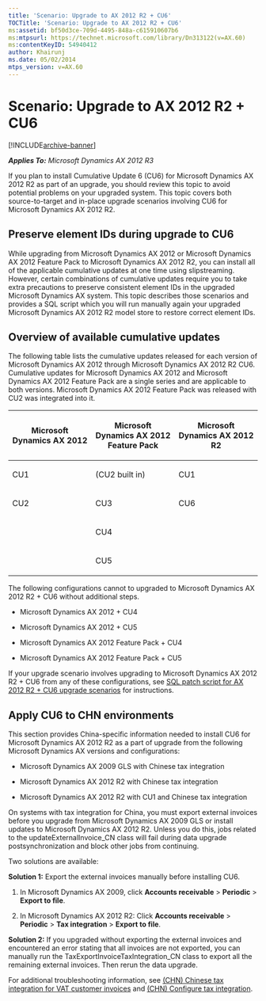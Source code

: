 ```yaml
---
title: 'Scenario: Upgrade to AX 2012 R2 + CU6'
TOCTitle: 'Scenario: Upgrade to AX 2012 R2 + CU6'
ms:assetid: bf50d3ce-709d-4495-848a-c615910607b6
ms:mtpsurl: https://technet.microsoft.com/library/Dn313122(v=AX.60)
ms:contentKeyID: 54940412
author: Khairunj
ms.date: 05/02/2014
mtps_version: v=AX.60
---
```


# Scenario: Upgrade to AX 2012 R2 + CU6 


[!INCLUDE[archive-banner](includes/archive-banner.md)]


_**Applies To:** Microsoft Dynamics AX 2012 R3_

If you plan to install Cumulative Update 6 (CU6) for Microsoft Dynamics AX 2012 R2 as part of an upgrade, you should review this topic to avoid potential problems on your upgraded system. This topic covers both source-to-target and in-place upgrade scenarios involving CU6 for Microsoft Dynamics AX 2012 R2.

## Preserve element IDs during upgrade to CU6

While upgrading from Microsoft Dynamics AX 2012 or Microsoft Dynamics AX 2012 Feature Pack to Microsoft Dynamics AX 2012 R2, you can install all of the applicable cumulative updates at one time using slipstreaming. However, certain combinations of cumulative updates require you to take extra precautions to preserve consistent element IDs in the upgraded Microsoft Dynamics AX system. This topic describes those scenarios and provides a SQL script which you will run manually again your upgraded Microsoft Dynamics AX 2012 R2 model store to restore correct element IDs.

## Overview of available cumulative updates

The following table lists the cumulative updates released for each version of Microsoft Dynamics AX 2012 through Microsoft Dynamics AX 2012 R2 CU6. Cumulative updates for Microsoft Dynamics AX 2012 and Microsoft Dynamics AX 2012 Feature Pack are a single series and are applicable to both versions. Microsoft Dynamics AX 2012 Feature Pack was released with CU2 was integrated into it.

<table>
<colgroup>
<col style="width: 33%" />
<col style="width: 33%" />
<col style="width: 33%" />
</colgroup>
<thead>
<tr class="header">
<th><p>Microsoft Dynamics AX 2012</p></th>
<th><p>Microsoft Dynamics AX 2012 Feature Pack</p></th>
<th><p>Microsoft Dynamics AX 2012 R2</p></th>
</tr>
</thead>
<tbody>
<tr class="odd">
<td><p>CU1</p></td>
<td><p>(CU2 built in)</p></td>
<td><p>CU1</p></td>
</tr>
<tr class="even">
<td><p>CU2</p></td>
<td><p>CU3</p></td>
<td><p>CU6</p></td>
</tr>
<tr class="odd">
<td><p></p></td>
<td><p>CU4</p></td>
<td><p></p></td>
</tr>
<tr class="even">
<td><p></p></td>
<td><p>CU5</p></td>
<td><p></p></td>
</tr>
</tbody>
</table>


The following configurations cannot to upgraded to Microsoft Dynamics AX 2012 R2 + CU6 without additional steps.

  - Microsoft Dynamics AX 2012 + CU4

  - Microsoft Dynamics AX 2012 + CU5

  - Microsoft Dynamics AX 2012 Feature Pack + CU4

  - Microsoft Dynamics AX 2012 Feature Pack + CU5

If your upgrade scenario involves upgrading to Microsoft Dynamics AX 2012 R2 + CU6 from any of these configurations, see [SQL patch script for AX 2012 R2 + CU6 upgrade scenarios](fix-element-ids-sql-patch-script-for-ax-2012-r2-cu6-upgrade-scenarios.md) for instructions.

## Apply CU6 to CHN environments

This section provides China-specific information needed to install CU6 for Microsoft Dynamics AX 2012 R2 as a part of upgrade from the following Microsoft Dynamics AX versions and configurations:

  - Microsoft Dynamics AX 2009 GLS with Chinese tax integration

  - Microsoft Dynamics AX 2012 R2 with Chinese tax integration

  - Microsoft Dynamics AX 2012 R2 with CU1 and Chinese tax integration

On systems with tax integration for China, you must export external invoices before you upgrade from Microsoft Dynamics AX 2009 GLS or install updates to Microsoft Dynamics AX 2012 R2. Unless you do this, jobs related to the updateExternalInvoice\_CN class will fail during data upgrade postsynchronization and block other jobs from continuing.

Two solutions are available:

**Solution 1:** Export the external invoices manually before installing CU6.

1.  In Microsoft Dynamics AX 2009, click **Accounts receivable** \> **Periodic** \> **Export to file**.

2.  In Microsoft Dynamics AX 2012 R2: Click **Accounts receivable** \> **Periodic** \> **Tax integration** \> **Export to file**.

**Solution 2:** If you upgraded without exporting the external invoices and encountered an error stating that all invoices are not exported, you can manually run the TaxExportInvoiceTaxIntegration\_CN class to export all the remaining external invoices. Then rerun the data upgrade.

For additional troubleshooting information, see [(CHN) Chinese tax integration for VAT customer invoices](chn-chinese-tax-integration-for-vat-customer-invoices.md) and [(CHN) Configure tax integration](chn-configure-tax-integration.md).

  


